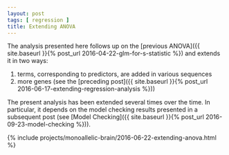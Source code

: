 ```yaml
---
layout: post
tags: [ regression ]
title: Extending ANOVA
---
```


The analysis presented here follows up on the [previous ANOVA]({{ site.baseurl }}{% post_url 2016-04-22-glm-for-s-statistic %}) and extends it in two ways:

1. terms, corresponding to predictors, are added in various sequences
2. more genes (see the [preceding post]({{ site.baseurl }}{% post_url 2016-06-17-extending-regression-analysis %}))

The present analysis has been extended several times over the time.  In particular, it depends on the model checking results presented in a subsequent post (see [Model Checking]({{ site.baseurl }}{% post_url 2016-09-23-model-checking %})).

{% include projects/monoallelic-brain/2016-06-22-extending-anova.html %}
